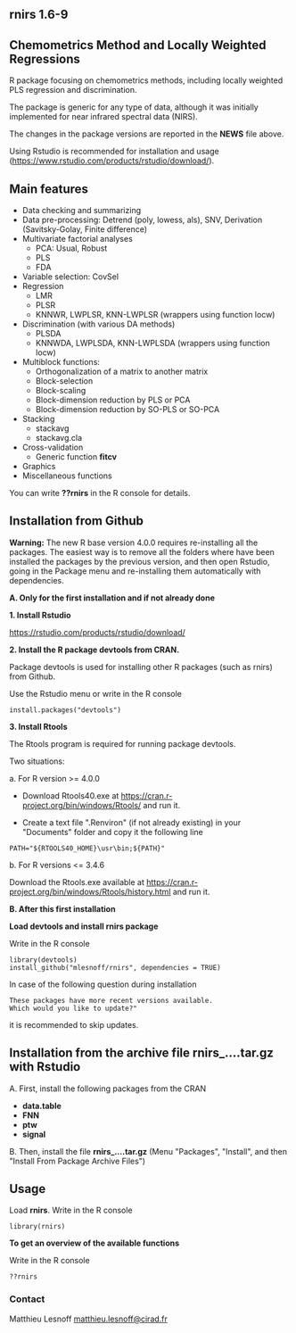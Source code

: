 ## rnirs 1.6-9
## Chemometrics Method and Locally Weighted Regressions 

R package focusing on chemometrics methods, including locally weighted PLS regression and discrimination.

The package is generic for any type of data, although it was initially implemented for near infrared spectral data (NIRS).

The changes in the package versions are reported in the **NEWS** file above.

Using Rstudio is recommended for installation and usage (https://www.rstudio.com/products/rstudio/download/).

## Main features 

* Data checking and summarizing
* Data pre-processing: Detrend (poly, lowess, als), SNV, Derivation (Savitsky-Golay, Finite difference)
* Multivariate factorial analyses 
    - PCA: Usual, Robust
    - PLS
    - FDA
* Variable selection: CovSel
* Regression
    - LMR
    - PLSR
    - KNNWR, LWPLSR, KNN-LWPLSR (wrappers using function locw)
* Discrimination (with various DA methods)
    - PLSDA
    - KNNWDA, LWPLSDA, KNN-LWPLSDA (wrappers using function locw)
* Multiblock functions:
    - Orthogonalization of a matrix to another matrix
    - Block-selection
    - Block-scaling
    - Block-dimension reduction by PLS or PCA
    - Block-dimension reduction by SO-PLS or SO-PCA
* Stacking
    - stackavg
    - stackavg.cla
* Cross-validation
    - Generic function **fitcv**
* Graphics
* Miscellaneous functions

You can write **??rnirs** in the R console for details.

## Installation from Github

**Warning:** The new R base version 4.0.0 requires re-installing all the packages. The easiest way is to remove all the folders where have been installed the packages by the previous version, and then open Rstudio, going in the Package menu and re-installing them automatically with dependencies.

**A. Only for the first installation and if not already done** 

**1. Install Rstudio**

https://rstudio.com/products/rstudio/download/ 

**2. Install the R package devtools from CRAN.** 

Package devtools is used for installing other R packages (such as rnirs) from Github.  

Use the Rstudio menu or write in the R console
```{r}
install.packages("devtools")
```

**3. Install Rtools**

The Rtools program is required for running package devtools.

Two situations:

a. For R version >= 4.0.0

- Download Rtools40.exe at https://cran.r-project.org/bin/windows/Rtools/ and run it.

- Create a text file ".Renviron" (if not already existing) in your "Documents" folder and copy it the following line
```{r}
PATH="${RTOOLS40_HOME}\usr\bin;${PATH}"
```

b. For R versions <= 3.4.6

Download the Rtools.exe available at https://cran.r-project.org/bin/windows/Rtools/history.html and run it.

**B. After this first installation** 

**Load devtools and install rnirs package** 

Write in the R console
```{r}
library(devtools)
install_github("mlesnoff/rnirs", dependencies = TRUE)
```

In case of the following question during installation
```{r}
These packages have more recent versions available.
Which would you like to update?"
```
it is recommended to skip updates.

## Installation from the archive file rnirs_....tar.gz with Rstudio

A. First, install the following packages from the CRAN

- **data.table**
- **FNN**
- **ptw**
- **signal**

B. Then, install the file **rnirs_....tar.gz** (Menu "Packages", "Install", and then "Install From Package Archive Files")

## Usage

Load **rnirs**. Write in the R console

```{r}
library(rnirs)
```
**To get an overview of the available functions**

Write in the R console

```{r}
??rnirs
```
### Contact

Matthieu Lesnoff
matthieu.lesnoff@cirad.fr

